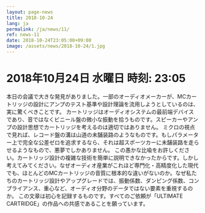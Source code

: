 ```yaml
---
layout: page-news
title: 2018-10-24
lang: ja
permalink: /ja/news/11/
ref: news-11
date: 2018-10-24T23:05:00+09:00
image: /assets/news/2018-10-24/1.jpg
---
```



# 2018年10月24日   水曜日   時刻: 23:05 


本日の会議で大きな発見がありました。一部のオーディオメーカーが、MCカートリッジの設計にアンプのテスト基準や設計理論を流用しようとしているのは、実に驚くべきことです。
カートリッジはオーディオシステムの最前端デバイスであり、音ではなくビニール盤の微小な振動を拾うものです。スピーカーやアンプの設計思想でカートリッジを考えるのは適切ではありません。
ミクロの視点で見れば、レコード盤の溝は山道の未舗装路のようなものです。もしパラメーター上で完全な公差ゼロを追求するなら、それは超スポーツカーに未舗装路を走らせるようなもので、悪夢でしかありません。
この愚かな比喩をお許しください。カートリッジ設計の複雑な技術を簡単に説明できなかったからです。しかし考えてみてください。なぜオーディオ産業がこれほど専門化・高精度化した現代でも、ほとんどのMCカートリッジの音質に根本的な違いがないのか。なぜ私たちのカートリッジ設計やアップグレードでは、振動係数、ダンピング係数、コンプライアンス、重心など、オーディオ分野のデータではない要素を重視するのか。
この文章は初心を記録するものです。すべてのご依頼が「ULTIMATE CARTRIDGE」の作品への共感であることを願っています。
